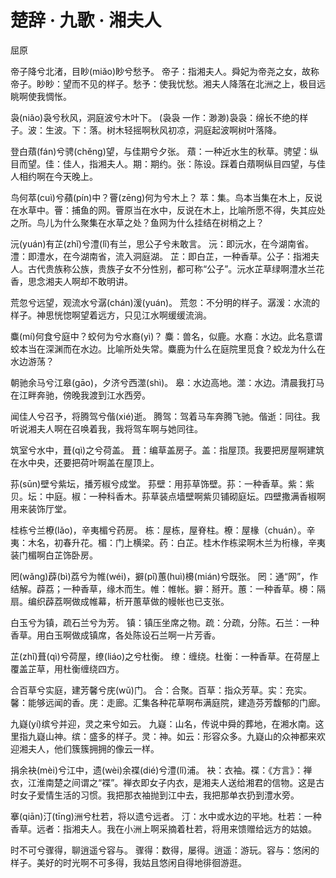 <link href="../../../css/style.css" rel="stylesheet" type="text/css" />

# 楚辞 · 九歌 · 湘夫人

<span class="r">屈原

<div class="p">

帝子降兮北渚，目眇(miǎo)眇兮愁予。
<span class="comment">帝子：指湘夫人。舜妃为帝尧之女，故称帝子。眇眇：望而不见的样子。愁予：使我忧愁。湘夫人降落在北洲之上，极目远眺啊使我惆怅。

袅(niǎo)袅兮秋风，洞庭波兮木叶下。
<span class="comment">(袅袅 一作：渺渺)袅袅：绵长不绝的样子。波：生波。下：落。树木轻摇啊秋风初凉，洞庭起波啊树叶落降。

登白薠(fán)兮骋(chěng)望，与佳期兮夕张。
<span class="comment">薠：一种近水生的秋草。骋望：纵目而望。佳：佳人，指湘夫人。期：期约。张：陈设。踩着白薠啊纵目四望，与佳人相约啊在今天晚上。

鸟何萃(cuì)兮蘋(pín)中？罾(zēng)何为兮木上？
<span class="comment">萃：集。鸟本当集在木上，反说在水草中。罾：捕鱼的网。罾原当在水中，反说在木上，比喻所愿不得，失其应处之所。鸟儿为什么聚集在水草之处？鱼网为什么挂结在树梢之上？

沅(yuán)有芷(zhǐ)兮澧(lǐ)有兰，思公子兮未敢言。
<span class="comment">沅：即沅水，在今湖南省。澧：即澧水，在今湖南省，流入洞庭湖。 芷：即白芷，一种香草。公子：指湘夫人。古代贵族称公族，贵族子女不分性别，都可称“公子”。沅水芷草绿啊澧水兰花香，思念湘夫人啊却不敢明讲。

荒忽兮远望，观流水兮潺(chán)湲(yuán)。
<span class="comment">荒忽：不分明的样子。潺湲：水流的样子。神思恍惚啊望着远方，只见江水啊缓缓流淌。

麋(mí)何食兮庭中？蛟何为兮水裔(yì)？
<span class="comment">麋：兽名，似鹿。水裔：水边。此名意谓蛟本当在深渊而在水边。比喻所处失常。麋鹿为什么在庭院里觅食？蛟龙为什么在水边游荡？

朝驰余马兮江皋(gāo)，夕济兮西澨(shì)。
<span class="comment">皋：水边高地。澨：水边。清晨我打马在江畔奔驰，傍晚我渡到江水西旁。

闻佳人兮召予，将腾驾兮偕(xié)逝。
<span class="comment">腾驾：驾着马车奔腾飞驰。偕逝：同往。我听说湘夫人啊在召唤着我，我将驾车啊与她同往。

筑室兮水中，葺(qì)之兮荷盖。
<span class="comment">葺：编草盖房子。盖：指屋顶。我要把房屋啊建筑在水中央，还要把荷叶啊盖在屋顶上。

荪(sūn)壁兮紫坛，播芳椒兮成堂。
<span class="comment">荪壁：用荪草饰壁。荪：一种香草。紫：紫贝。坛：中庭。椒：一种科香木。荪草装点墙壁啊紫贝铺砌庭坛。四壁撒满香椒啊用来装饰厅堂。

桂栋兮兰橑(lǎo)，辛夷楣兮药房。
<span class="comment">栋：屋栋，屋脊柱。橑：屋椽（chuán）。辛夷：木名，初春升花。楣：门上横梁。药：白芷。桂木作栋梁啊木兰为桁椽，辛夷装门楣啊白芷饰卧房。

罔(wǎng)薜(bì)荔兮为帷(wéi)，擗(pǐ)蕙(huì)櫋(mián)兮既张。
<span class="comment">罔：通“网”，作结解。薜荔；一种香草，缘木而生。帷：帷帐。擗：掰开。蕙：一种香草。櫋：隔扇。编织薜荔啊做成帷幕，析开蕙草做的幔帐也已支张。

白玉兮为镇，疏石兰兮为芳。
<span class="comment">镇：镇压坐席之物。疏：分疏，分陈。石兰：一种香草。用白玉啊做成镇席，各处陈设石兰啊一片芳香。

芷(zhǐ)葺(qì)兮荷屋，缭(liáo)之兮杜衡。
<span class="comment">缭：缠绕。杜衡：一种香草。在荷屋上覆盖芷草，用杜衡缠绕四方。

合百草兮实庭，建芳馨兮庑(wǔ)门。
<span class="comment">合：合聚。百草：指众芳草。实：充实。馨：能够远闻的香。庑：走廊。汇集各种花草啊布满庭院，建造芬芳馥郁的门廊。

九嶷(yí)缤兮并迎，灵之来兮如云。
<span class="comment">九嶷：山名，传说中舜的葬地，在湘水南。这里指九嶷山神。缤：盛多的样子。灵：神。如云：形容众多。九嶷山的众神都来欢迎湘夫人，他们簇簇拥拥的像云一样。

捐余袂(mèi)兮江中，遗(wèi)余褋(dié)兮澧(lǐ)浦。
<span class="comment">袂：衣袖。褋：《方言》：禅衣，江淮南楚之间谓之“褋”。禅衣即女子内衣，是湘夫人送给湘君的信物。这是古时女子爱情生活的习惯。我把那衣袖抛到江中去，我把那单衣扔到澧水旁。

搴(qiān)汀(tīng)洲兮杜若，将以遗兮远者。
<span class="comment">汀：水中或水边的平地。杜若：一种香草。远者：指湘夫人。我在小洲上啊采摘着杜若，将用来馈赠给远方的姑娘。

时不可兮骤得，聊逍遥兮容与。
<span class="comment">骤得：数得，屡得。逍遥：游玩。容与：悠闲的样子。美好的时光啊不可多得，我姑且悠闲自得地徘徊游逛。

